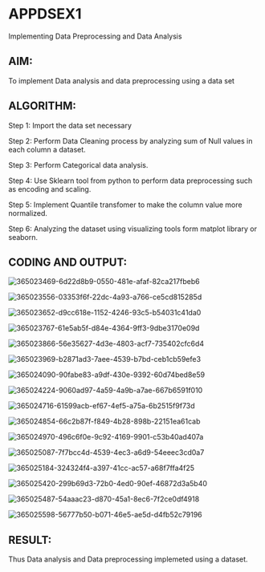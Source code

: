 # APPDSEX1
Implementing Data Preprocessing and Data Analysis

## AIM:
To implement Data analysis and data preprocessing using a data set

## ALGORITHM:
Step 1: Import the data set necessary

Step 2: Perform Data Cleaning process by analyzing sum of Null values in each column a dataset.

Step 3: Perform Categorical data analysis.

Step 4: Use Sklearn tool from python to perform data preprocessing such as encoding and scaling.

Step 5: Implement Quantile transfomer to make the column value more normalized.

Step 6: Analyzing the dataset using visualizing tools form matplot library or seaborn.

## CODING AND OUTPUT:

![365023469-6d22d8b9-0550-481e-afaf-82ca217fbeb6](https://github.com/user-attachments/assets/83606935-30eb-441c-b1dc-6f00c5ee04b6)


![365023556-03353f6f-22dc-4a93-a766-ce5cd815285d](https://github.com/user-attachments/assets/6bd5f54c-8837-4ae4-ad9f-51f9a0b9aae0)


![365023652-d9cc618e-1152-4246-93c5-b54031c41da0](https://github.com/user-attachments/assets/87b49f86-a181-44be-a90c-80b631d76e48)

![365023767-61e5ab5f-d84e-4364-9ff3-9dbe3170e09d](https://github.com/user-attachments/assets/08c17067-0c56-4649-9f0b-8548d22f5c0f)


![365023866-56e35627-4d3e-4803-acf7-735402cfc6d4](https://github.com/user-attachments/assets/0e8ae87b-e10d-48ff-8b3a-d68f809dae45)

![365023969-b2871ad3-7aee-4539-b7bd-ceb1cb59efe3](https://github.com/user-attachments/assets/1df51bb0-3b6f-478f-9f17-94299aa33a42)

![365024090-90fabe83-a9df-430e-9392-60d74bed8e59](https://github.com/user-attachments/assets/78867382-03cf-4dfb-adc5-a31d952b9665)


![365024224-9060ad97-4a59-4a9b-a7ae-667b6591f010](https://github.com/user-attachments/assets/2c5d981b-969d-4336-bacc-08ad4eb076ce)

![365024716-61599acb-ef67-4ef5-a75a-6b2515f9f73d](https://github.com/user-attachments/assets/9ee4d374-340a-4d56-8efb-54773d87878a)


![365024854-66c2b87f-f849-4b28-898b-22151ea61cab](https://github.com/user-attachments/assets/cdb67f43-97ba-4e80-87fb-9c65f85ed4ed)


![365024970-496c6f0e-9c92-4169-9901-c53b40ad407a](https://github.com/user-attachments/assets/42fdef56-4c3c-4cce-b093-32e945291c7b)



![365025087-7f7bcc4d-4539-4ec3-a6d9-54eeec3cd0a7](https://github.com/user-attachments/assets/ae548903-13ef-4b61-8b7f-8b32c858dd69)


![365025184-324324f4-a397-41cc-ac57-a68f7ffa4f25](https://github.com/user-attachments/assets/416c3809-2d2d-4c97-8152-1ccf6b63ba3e)


![365025420-299b69d3-72b0-4ed0-90ef-46872d3a5b40](https://github.com/user-attachments/assets/7e3b7b46-2cc7-48bb-a67e-89c6dcd8ac6e)


![365025487-54aaac23-d870-45a1-8ec6-7f2ce0df4918](https://github.com/user-attachments/assets/c01c47bc-7ed0-427b-91b7-a8504c169227)


![365025598-56777b50-b071-46e5-ae5d-d4fb52c79196](https://github.com/user-attachments/assets/7af2d832-1816-41f1-b6c0-f1458eac840a)




## RESULT:
Thus Data analysis and Data preprocessing implemeted using a dataset.
